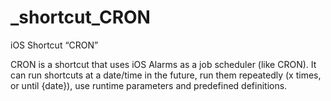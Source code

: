 # _shortcut_CRON
iOS Shortcut “CRON”

CRON is a shortcut that uses iOS Alarms as a job scheduler (like CRON). It can run shortcuts at a date/time in the future, run them repeatedly (x times, or until {date}), use runtime parameters and predefined definitions.

